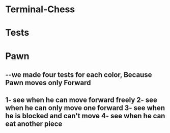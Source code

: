 # Terminal-Chess

# Tests

# Pawn
--we made four tests for each color,
Because Pawn moves only Forward
------------------------------
1- see when he can move forward freely
2- see when he can only move one forward 
3- see when he is blocked and can't move
4- see when he can eat another piece
-------------------------------

